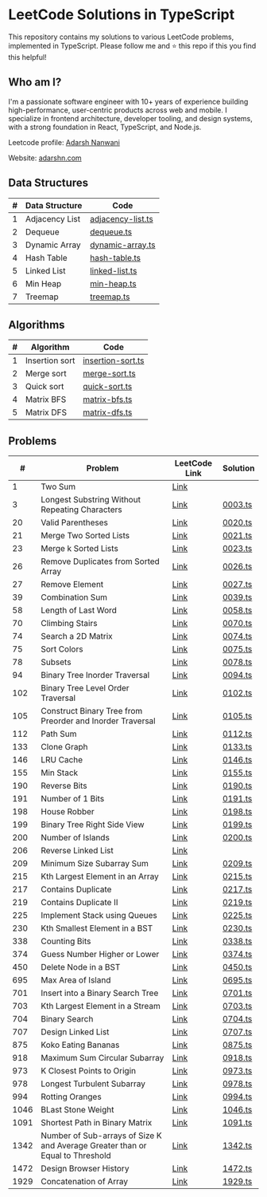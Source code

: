 # LeetCode Solutions in TypeScript

This repository contains my solutions to various LeetCode problems, implemented in TypeScript. Please follow me and ⭐ this repo if this you find this helpful!

## Who am I?

I'm a passionate software engineer with 10+ years of experience building high-performance, user-centric products across web and mobile. I specialize in frontend architecture, developer tooling, and design systems, with a strong foundation in React, TypeScript, and Node.js.

Leetcode profile: [Adarsh Nanwani](https://leetcode.com/u/adarshnanwani/)

Website: [adarshn.com](https://adarshn.com)

## Data Structures

| #   | Data Structure | Code                                                     |
| --- | -------------- | -------------------------------------------------------- |
| 1   | Adjacency List | [adjacency-list.ts](./data-structures/adjacency-list.ts) |
| 2   | Dequeue        | [dequeue.ts](./data-structures/dequeue.ts)               |
| 3   | Dynamic Array  | [dynamic-array.ts](./data-structures/dynamic-array.ts)   |
| 4   | Hash Table     | [hash-table.ts](./data-structures/hash-table.ts)         |
| 5   | Linked List    | [linked-list.ts](./data-structures/linked-list.ts)       |
| 6   | Min Heap       | [min-heap.ts](./data-structures/min-heap.ts)             |
| 7   | Treemap        | [treemap.ts](./data-structures/treemap.ts)               |

## Algorithms

| #   | Algorithm      | Code                                                |
| --- | -------------- | --------------------------------------------------- |
| 1   | Insertion sort | [insertion-sort.ts](./algorithms/insertion-sort.ts) |
| 2   | Merge sort     | [merge-sort.ts](./algorithms/merge-sort.ts)         |
| 3   | Quick sort     | [quick-sort.ts](./algorithms/quick-sort.ts)         |
| 4   | Matrix BFS     | [matrix-bfs.ts](./algorithms/matrix-bfs.ts)         |
| 5   | Matrix DFS     | [matrix-dfs.ts](./algorithms/matrix-dfs.ts)         |

## Problems

| #    | Problem                                                                       | LeetCode Link                                                                                                                    | Solution                      |
| ---- | ----------------------------------------------------------------------------- | -------------------------------------------------------------------------------------------------------------------------------- | ----------------------------- |
| 1    | Two Sum                                                                       | [Link](https://leetcode.com/problems/two-sum/description/)                                                                       |
| 3    | Longest Substring Without Repeating Characters                                | [Link](https://leetcode.com/problems/longest-substring-without-repeating-characters/description/)                                | [0003.ts](./problems/0003.ts) |
| 20   | Valid Parentheses                                                             | [Link](https://leetcode.com/problems/valid-parentheses/description/)                                                             | [0020.ts](./problems/0020.ts) |
| 21   | Merge Two Sorted Lists                                                        | [Link](https://leetcode.com/problems/merge-two-sorted-lists/description/)                                                        | [0021.ts](./problems/0021.ts) |
| 23   | Merge k Sorted Lists                                                          | [Link](https://leetcode.com/problems/merge-k-sorted-lists/description/)                                                          | [0023.ts](./problems/0023.ts) |
| 26   | Remove Duplicates from Sorted Array                                           | [Link](https://leetcode.com/problems/remove-duplicates-from-sorted-array/description/)                                           | [0026.ts](./problems/0026.ts) |
| 27   | Remove Element                                                                | [Link](https://leetcode.com/problems/remove-element/description/)                                                                | [0027.ts](./problems/0027.ts) |
| 39   | Combination Sum                                                               | [Link](https://leetcode.com/problems/combination-sum/description/)                                                               | [0039.ts](./problems/0039.ts) |
| 58   | Length of Last Word                                                           | [Link](https://leetcode.com/problems/length-of-last-word/description/)                                                           | [0058.ts](./problems/0058.ts) |
| 70   | Climbing Stairs                                                               | [Link](https://leetcode.com/problems/climbing-stairs/description/)                                                               | [0070.ts](./problems/0070.ts) |
| 74   | Search a 2D Matrix                                                            | [Link](https://leetcode.com/problems/search-a-2d-matrix/description/)                                                            | [0074.ts](./problems/0074.ts) |
| 75   | Sort Colors                                                                   | [Link](https://leetcode.com/problems/sort-colors/description/)                                                                   | [0075.ts](./problems/0075.ts) |
| 78   | Subsets                                                                       | [Link](https://leetcode.com/problems/subsets/description/)                                                                       | [0078.ts](./problems/0078.ts) |
| 94   | Binary Tree Inorder Traversal                                                 | [Link](https://leetcode.com/problems/binary-tree-inorder-traversal/description/)                                                 | [0094.ts](./problems/0094.ts) |
| 102  | Binary Tree Level Order Traversal                                             | [Link](https://leetcode.com/problems/binary-tree-level-order-traversal/description/)                                             | [0102.ts](./problems/0102.ts) |
| 105  | Construct Binary Tree from Preorder and Inorder Traversal                     | [Link](https://leetcode.com/problems/construct-binary-tree-from-preorder-and-inorder-traversal/description/)                     | [0105.ts](./problems/0105.ts) |
| 112  | Path Sum                                                                      | [Link](https://leetcode.com/problems/path-sum/description/)                                                                      | [0112.ts](./problems/0112.ts) |
| 133  | Clone Graph                                                                   | [Link](https://leetcode.com/problems/clone-graph/description/)                                                                   | [0133.ts](./problems/0133.ts) |
| 146  | LRU Cache                                                                     | [Link](https://leetcode.com/problems/lru-cache/description/)                                                                     | [0146.ts](./problems/0146.ts) |
| 155  | Min Stack                                                                     | [Link](https://leetcode.com/problems/min-stack/description/)                                                                     | [0155.ts](./problems/0155.ts) |
| 190  | Reverse Bits                                                                  | [Link](https://leetcode.com/problems/reverse-bits/description/)                                                                  | [0190.ts](./problems/0190.ts) |
| 191  | Number of 1 Bits                                                              | [Link](https://leetcode.com/problems/number-of-1-bits/description/)                                                              | [0191.ts](./problems/0191.ts) |
| 198  | House Robber                                                                  | [Link](https://leetcode.com/problems/house-robber/description/)                                                                  | [0198.ts](./problems/0198.ts) |
| 199  | Binary Tree Right Side View                                                   | [Link](https://leetcode.com/problems/binary-tree-right-side-view/description/)                                                   | [0199.ts](./problems/0199.ts) |
| 200  | Number of Islands                                                             | [Link](https://leetcode.com/problems/number-of-islands/description/)                                                             | [0200.ts](./problems/0200.ts) |
| 206  | Reverse Linked List                                                           | [Link](https://leetcode.com/problems/reverse-linked-list/description/)                                                           |
| 209  | Minimum Size Subarray Sum                                                     | [Link](https://leetcode.com/problems/minimum-size-subarray-sum/description/)                                                     | [0209.ts](./problems/0209.ts) |
| 215  | Kth Largest Element in an Array                                               | [Link](https://leetcode.com/problems/kth-largest-element-in-an-array/description/)                                               | [0215.ts](./problems/0215.ts) |
| 217  | Contains Duplicate                                                            | [Link](https://leetcode.com/problems/contains-duplicate/description/)                                                            | [0217.ts](./problems/0217.ts) |
| 219  | Contains Duplicate II                                                         | [Link](https://leetcode.com/problems/contains-duplicate-ii/description/)                                                         | [0219.ts](./problems/0219.ts) |
| 225  | Implement Stack using Queues                                                  | [Link](https://leetcode.com/problems/implement-stack-using-queues/description/)                                                  | [0225.ts](./problems/0225.ts) |
| 230  | Kth Smallest Element in a BST                                                 | [Link](https://leetcode.com/problems/kth-smallest-element-in-a-bst/description/)                                                 | [0230.ts](./problems/0230.ts) |
| 338  | Counting Bits                                                                 | [Link](https://leetcode.com/problems/counting-bits/description/)                                                                 | [0338.ts](./problems/0338.ts) |
| 374  | Guess Number Higher or Lower                                                  | [Link](http://leetcode.com/problems/guess-number-higher-or-lower/description/)                                                   | [0374.ts](./problems/0374.ts) |
| 450  | Delete Node in a BST                                                          | [Link](https://leetcode.com/problems/delete-node-in-a-bst/description/)                                                          | [0450.ts](./problems/0450.ts) |
| 695  | Max Area of Island                                                            | [Link](https://leetcode.com/problems/max-area-of-island/description/)                                                            | [0695.ts](./problems/0695.ts) |
| 701  | Insert into a Binary Search Tree                                              | [Link](https://leetcode.com/problems/insert-into-a-binary-search-tree/description/)                                              | [0701.ts](./problems/0701.ts) |
| 703  | Kth Largest Element in a Stream                                               | [Link](https://leetcode.com/problems/kth-largest-element-in-a-stream/description/)                                               | [0703.ts](./problems/0703.ts) |
| 704  | Binary Search                                                                 | [Link](https://leetcode.com/problems/binary-search/description/)                                                                 | [0704.ts](./problems/0704.ts) |
| 707  | Design Linked List                                                            | [Link](https://leetcode.com/problems/binary-search/description/)                                                                 | [0707.ts](./problems/0707.ts) |
| 875  | Koko Eating Bananas                                                           | [Link](https://leetcode.com/problems/koko-eating-bananas/description/)                                                           | [0875.ts](./problems/0875.ts) |
| 918  | Maximum Sum Circular Subarray                                                 | [Link](https://leetcode.com/problems/maximum-sum-circular-subarray/description/)                                                 | [0918.ts](./problems/0918.ts) |
| 973  | K Closest Points to Origin                                                    | [Link](https://leetcode.com/problems/k-closest-points-to-origin/description/)                                                    | [0973.ts](./problems/0973.ts) |
| 978  | Longest Turbulent Subarray                                                    | [Link](https://leetcode.com/problems/longest-turbulent-subarray/description/)                                                    | [0978.ts](./problems/0978.ts) |
| 994  | Rotting Oranges                                                               | [Link](https://leetcode.com/problems/binary-search/description/)                                                                 | [0994.ts](./problems/0994.ts) |
| 1046 | BLast Stone Weight                                                            | [Link](https://leetcode.com/problems/last-stone-weight/description/)                                                             | [1046.ts](./problems/1046.ts) |
| 1091 | Shortest Path in Binary Matrix                                                | [Link](https://leetcode.com/problems/shortest-path-in-binary-matrix/description/)                                                | [1091.ts](./problems/1091.ts) |
| 1342 | Number of Sub-arrays of Size K and Average Greater than or Equal to Threshold | [Link](https://leetcode.com/problems/number-of-sub-arrays-of-size-k-and-average-greater-than-or-equal-to-threshold/description/) | [1342.ts](./problems/1342.ts) |
| 1472 | Design Browser History                                                        | [Link](https://leetcode.com/problems/design-browser-history/description/)                                                        | [1472.ts](./problems/1472.ts) |
| 1929 | Concatenation of Array                                                        | [Link](https://leetcode.com/problems/concatenation-of-array/description/)                                                        | [1929.ts](./problems/1929.ts) |
